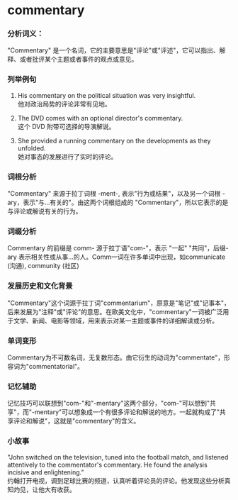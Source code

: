 # commentary

### 分析词义：

  

"Commentary" 是一个名词，它的主要意思是"评论"或"评述"，它可以指出、解释、或者批评某个主题或者事件的观点或意见。

  

### 列举例句

  

1.  His commentary on the political situation was very insightful.  
    他对政治局势的评论非常有见地。
    
      
    
2.  The DVD comes with an optional director's commentary.  
    这个 DVD 附带可选择的导演解说。
    
      
    
3.  She provided a running commentary on the developments as they unfolded.  
    她对事态的发展进行了实时的评论。
    
      
    

  

### 词根分析

  

"Commentary" 来源于拉丁词根 -ment-, 表示"行为或结果"，以及另一个词根 -ary，表示"与…有关的"。由这两个词根组成的 "Commentary"，所以它表示的是与评论或解说有关的行为。

  

### 词缀分析

  

Commentary 的前缀是 comm- 源于拉丁语"com-"，表示 "一起" "共同"，后缀-ary 表示相关性或从事...的人。Comm一词在许多单词中出现，如communicate (沟通), community (社区)

  

### 发展历史和文化背景

  

"Commentary"这个词源于拉丁词"commentarium"，原意是"笔记"或"记事本"，后来发展为"注释"或"评论"的意思。在欧美文化中，"commentary"一词被广泛用于文学、新闻、电影等领域，用来表示对某一主题或事件的详细解读或分析。

  

### 单词变形

  

Commentary为不可数名词，无复数形态。由它衍生的动词为"commentate"，形容词为"commentatorial"。

  

### 记忆辅助

  

记忆技巧可以联想到"com-"和"-mentary"这两个部分，"com-"可以想到"共享"，而"-mentary"可以想象成一个有很多评论和解说的地方。一起就构成了"共享评论和解说"，这就是"commentary"的含义。

  

### 小故事

  

"John switched on the television, tuned into the football match, and listened attentively to the commentator's commentary. He found the analysis incisive and enlightening."  
约翰打开电视，调到足球比赛的频道，认真听着评论员的评论。他发现这些分析真知灼见，让他大有收获。
